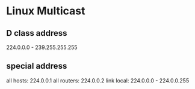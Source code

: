 # Linux Multicast

## D class address
224.0.0.0 - 239.255.255.255

## special address
all hosts:  224.0.0.1
all routers: 224.0.0.2
link local: 224.0.0.0 - 224.0.0.255
